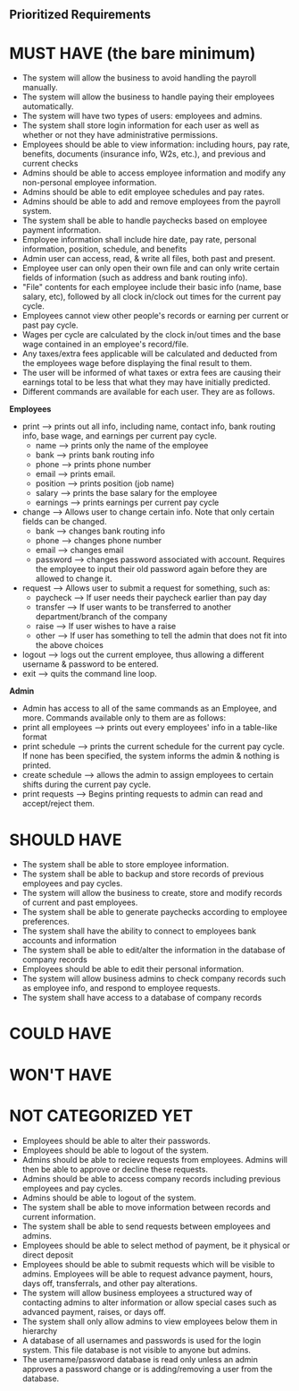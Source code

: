 ## Prioritized Requirements

# MUST HAVE (the bare minimum)
* The system will allow the business to avoid handling the payroll manually.
* The system will allow the business to handle paying their employees automatically.
* The system will have two types of users: employees and admins.
* The system shall store login information for each user as well as whether or not they have administrative permissions.
* Employees should be able to view information: including hours, pay rate, benefits, documents (insurance info, W2s, etc.), and previous and current checks
* Admins should be able to access employee information and modify any non-personal employee information.
* Admins should be able to edit employee schedules and pay rates.
* Admins should be able to add and remove employees from the payroll system.
* The system shall be able to handle paychecks based on employee payment information.
* Employee information shall include hire date, pay rate, personal information, position, schedule, and benefits
* Admin user can access, read, & write all files, both past and present. 
* Employee user can only open their own file and can only write certain fields of information (such as address and bank routing info).
* "File" contents for each employee include their basic info (name, base salary, etc), followed by all clock in/clock out times for the current pay cycle.
* Employees cannot view other people's records or earning per current or past pay cycle.
* Wages per cycle are calculated by the clock in/out times and the base wage contained in an employee's record/file. 
* Any taxes/extra fees applicable will be calculated and deducted from the employees wage before displaying the final result to them.
* The user will be informed of what taxes or extra fees are causing their earnings total to be less that what they may have initially predicted.
* Different commands are available for each user. They are as follows.

**Employees**

* print --> prints out all info, including name, contact info, bank routing info, base wage, and earnings per current pay cycle.
	* name --> prints only the name of the employee
	* bank --> prints bank routing info
	* phone --> prints phone number
	* email --> prints email.
	* position --> prints position (job name)
	* salary --> prints the base salary for the employee
	* earnings --> prints earnings per current pay cycle
* change --> Allows user to change certain info. Note that only certain fields can be changed.
	* bank --> changes bank routing info
	* phone --> changes phone number
	* email --> changes email
	* password --> changes password associated with account. Requires the employee to input their old password again before they are allowed to change it.
* request --> Allows user to submit a request for something, such as:
	* paycheck --> If user needs their paycheck earlier than pay day
	* transfer --> If user wants to be transferred to another department/branch of the company
	* raise --> If user wishes to have a raise
	* other --> If user has something to tell the admin that does not fit into the above choices
* logout --> logs out the current employee, thus allowing a different username & password to be entered.
* exit --> quits the command line loop.

**Admin**

* Admin has access to all of the same commands as an Employee, and more. Commands available only to them are as follows:
* print all employees --> prints out every employees' info in a table-like format
* print schedule --> prints the current schedule for the current pay cycle. If none has been specified, the system informs the admin & nothing is printed.
* create schedule --> allows the admin to assign employees to certain shifts during the current pay cycle. 
* print requests --> Begins printing requests to admin can read and accept/reject them.


# SHOULD HAVE
* The system shall be able to store employee information.
* The system shall be able to backup and store records of previous employees and pay cycles.
* The system will allow the business to create, store and modify records of current and past employees.
* The system shall be able to generate paychecks according to employee preferences.
* The system shall have the ability to connect to employees bank accounts and information
* The system shall be able to edit/alter the information in the database of company records
* Employees should be able to edit their personal information.
* The system will allow business admins to check company records such as employee info, and respond to employee requests.
* The system shall have access to a database of company records

# COULD HAVE


# WON'T HAVE

# NOT CATEGORIZED YET
* Employees should be able to alter their passwords.
* Employees should be able to logout of the system.
* Admins should be able to recieve requests from employees. Admins will then be able to approve or decline these requests.
* Admins should be able to access company records including previous employees and pay cycles.
* Admins should be able to logout of the system.
* The system shall be able to move information between records and current information.
* The system shall be able to send requests between employees and admins.
* Employees should be able to select method of payment, be it physical or direct deposit
* Employees should be able to submit requests which will be visible to admins. Employees will be able to request advance payment, hours, days off, transferrals, and other pay alterations.
* The system will allow business employees a structured way of contacting admins to alter information or allow special cases such as advanced payment, raises, or days off.
* The system shall only allow admins to view employees below them in hierarchy
* A database of all usernames and passwords is used for the login system. This file database is not visible to anyone but admins.
* The username/password database is read only unless an admin approves a password change or is adding/removing a user from the database.